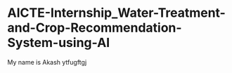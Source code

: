 # AICTE-Internship_Water-Treatment-and-Crop-Recommendation-System-using-AI 

My name is Akash ytfugftgj
 

